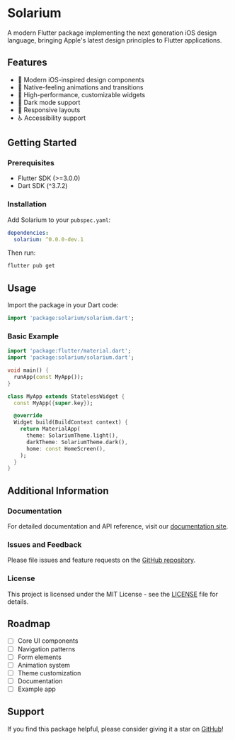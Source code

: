 <!--
This README describes the package. If you publish this package to pub.dev,
this README's contents appear on the landing page for your package.

For information about how to write a good package README, see the guide for
[writing package pages](https://dart.dev/tools/pub/writing-package-pages).

For general information about developing packages, see the Dart guide for
[creating packages](https://dart.dev/guides/libraries/create-packages)
and the Flutter guide for
[developing packages and plugins](https://flutter.dev/to/develop-packages).
-->

# Solarium

A modern Flutter package implementing the next generation iOS design language, bringing Apple's latest design principles to Flutter applications.

## Features

- 🎨 Modern iOS-inspired design components
- 📱 Native-feeling animations and transitions
- 🎯 High-performance, customizable widgets
- 🌙 Dark mode support
- 📐 Responsive layouts
- ♿ Accessibility support

## Getting Started

### Prerequisites

- Flutter SDK (>=3.0.0)
- Dart SDK (^3.7.2)

### Installation

Add Solarium to your `pubspec.yaml`:

```yaml
dependencies:
  solarium: ^0.0.0-dev.1
```

Then run:

```bash
flutter pub get
```

## Usage

Import the package in your Dart code:

```dart
import 'package:solarium/solarium.dart';
```

### Basic Example

```dart
import 'package:flutter/material.dart';
import 'package:solarium/solarium.dart';

void main() {
  runApp(const MyApp());
}

class MyApp extends StatelessWidget {
  const MyApp({super.key});

  @override
  Widget build(BuildContext context) {
    return MaterialApp(
      theme: SolariumTheme.light(),
      darkTheme: SolariumTheme.dark(),
      home: const HomeScreen(),
    );
  }
}
```

## Additional Information

### Documentation

For detailed documentation and API reference, visit our [documentation site](https://pub.dev/documentation/solarium/latest/).

<!-- ### Contributing

We welcome contributions! Please see our [contributing guidelines](https://github.com/glemartret/solarium/CONTRIBUTING.md) for details. -->

### Issues and Feedback

Please file issues and feature requests on the [GitHub repository](https://github.com/glemartret/solarium/issues).

### License

This project is licensed under the MIT License - see the [LICENSE](LICENSE) file for details.

## Roadmap

- [ ] Core UI components
- [ ] Navigation patterns
- [ ] Form elements
- [ ] Animation system
- [ ] Theme customization
- [ ] Documentation
- [ ] Example app

## Support

If you find this package helpful, please consider giving it a star on [GitHub](https://github.com/glemartret/solarium)!
